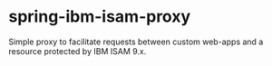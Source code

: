 # spring-ibm-isam-proxy
Simple proxy to facilitate requests between custom web-apps and a resource protected by IBM ISAM 9.x.

